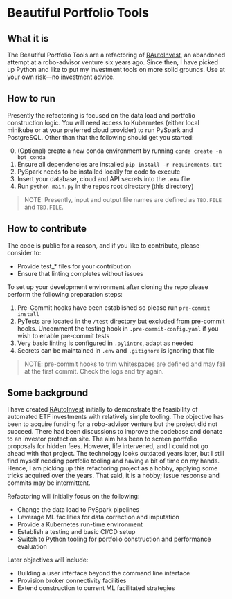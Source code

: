 # Beautiful Portfolio Tools

## What it is
The Beautiful Portfolio Tools are a refactoring of [RAutoInvest](https://github.com/ProbStub/RAutoInvest),
an abandoned attempt at a robo-advisor venture six years ago.
Since then, I have picked up Python and like to put my investment tools on more solid grounds.
Use at your own risk—no investment advice.

## How to run
Presently the refactoring is focused on the data load and portfolio construction logic. You will need access to Kubernetes (either local minikube or at your preferred cloud provider) to run PySpark and PostgreSQL. Other than that the following should get you started:

0. (Optional) create a new conda environment by running ```conda create -n bpt_conda```
1. Ensure all dependencies are installed ````pip install -r requirements.txt````
2. PySpark needs to be installed locally for code to execute
3. Insert your database, cloud and API secrets into the ```.env``` file
4. Run ````python main.py```` in the repos root directory (this directory)

> NOTE: Presently, input and output file names are defined as ````TBD.FILE```` and ````TBD.FILE````.


## How to contribute
The code is public for a reason, and if you like to contribute, please consider to:
- Provide test_* files for your contribution
- Ensure that linting completes without issues

To set up your development environment after cloning the repo please perform the following preparation steps:
1. Pre-Commit hooks have been established so please run ````pre-commit install````
2. PyTests are located in the ```/test``` directory but excluded from pre-commit hooks. Uncomment the testing hook in
   ````.pre-commit-config.yaml```` if you wish to enable pre-commit tests
3. Very basic linting is configured in ````.pylintrc````, adapt as needed
4. Secrets can be maintained in ```.env``` and ````.gitignore```` is ignoring that file

> NOTE: pre-commit hooks to trim whitespaces are defined and may fail at the first commit. Check the logs and try again.

## Some background
I have created [RAutoInvest](https://github.com/ProbStub/RAutoInvest) initially to demonstrate the feasibility of
automated ETF investments with relatively simple tooling. The objective has been to acquire funding for a
robo-advisor venture but the project did not succeed.
There had been discussions to improve the codebase and donate to an investor protection site. The aim has been to screen portfolio proposals for hidden fees. However, life intervened, and I could not go ahead with that project.
The technology looks outdated years later, but I still find myself needing portfolio tooling and having a bit of time on my hands. Hence, I am picking up this refactoring project as a hobby, applying some tricks acquired over the years. That said, it is a hobby; issue response and commits may be intermittent.

Refactoring will initially focus on the following:
- Change the data load to PySpark pipelines
- Leverage ML facilities for data correction and imputation
- Provide a Kubernetes run-time environment
- Establish a testing and basic CI/CD setup
- Switch to Python tooling for portfolio construction and performance evaluation

Later objectives will include:
- Building a user interface beyond the command line interface
- Provision broker connectivity facilities
- Extend construction to current ML facilitated strategies